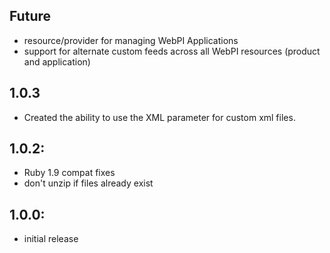 ## Future

* resource/provider for managing WebPI Applications
* support for alternate custom feeds across all WebPI resources (product and application)

## 1.0.3
* Created the ability to use the XML parameter for custom xml files.

## 1.0.2:

* Ruby 1.9 compat fixes
* don't unzip if files already exist

## 1.0.0:

* initial release
